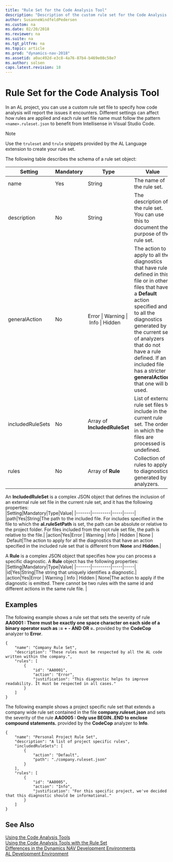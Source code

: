 ```yaml
---
title: "Rule Set for the Code Analysis Tool"
description: "Description of the custom rule set for the Code Analysis Tool."
author: SusanneWindfeldPedersen
ms.custom: na
ms.date: 02/20/2018
ms.reviewer: na
ms.suite: na
ms.tgt_pltfrm: na
ms.topic: article
ms.prod: "dynamics-nav-2018"
ms.assetid: a0ac492d-e3c8-4a76-87b4-b469e08c58e7
ms.author: solsen
caps.latest.revision: 18
---
```


# Rule Set for the Code Analysis Tool 

In an AL project, you can use a custom rule set file to specify how code analysis will report the issues it encounters. Different settings can affect how rules are applied and each rule set file name must follow the pattern `<name>.ruleset.json` to benefit from Intellisense in Visual Studio Code.

> [!NOTE]
> Use the `truleset` and `trule` snippets provided by the AL Language extension to create your rule set.

The following table describes the schema of a rule set object:

|Setting|Mandatory|Type|Value|
|-------|---------|-----|-----|
|name|Yes|String|The name of the rule set.|
|description|No|String|The description of the rule set. You can use this to document the purpose of the rule set.|
|generalAction|No|Error&nbsp;&#124;&nbsp;Warning&nbsp;&#124;&nbsp;Info&nbsp;&#124;&nbsp;Hidden|The action to apply to all the diagnostics that have rules defined in this file or in other files that have a **Default** action specified and to all the diagnostics generated by the current set of analyzers that do not have a rule defined. If an included file has a stricter **generalAction**, that one will be used.|
|includedRuleSets|No|Array of **IncludedRuleSet**|List of external rule set files to include in the current rule set. The order in which the files are processed is undefined. |
|rules|No|Array of **Rule**|Collection of rules to apply to diagnostics generated by analyzers.|

An **IncludedRuleSet** is a complex JSON object that defines the inclusion of an external rule set file in the current rule set, and it has the following properties:   
|Setting|Mandatory|Type|Value|
|-------|---------|-----|-----|
|path|Yes|String|The path to the included file. For includes specified in the file to which the **al.ruleSetPath** is set, the path can be absolute or relative to the project folder. For files included from the root rule set file, the path is relative to the file.|
|action|Yes|Error&nbsp;&#124;&nbsp;Warning&nbsp;&#124;&nbsp;Info&nbsp;&#124;&nbsp;Hidden&nbsp;&#124;&nbsp;None&nbsp;&#124;&nbsp;Default|The action to apply for all the diagnostics that have an action specified in the included rule set that is different from **None** and **Hidden**.|

A **Rule** is a complex JSON object that specifies how you can process a specific diagnostic. A **Rule** object has the following properties:     
|Setting|Mandatory|Type|Value|
|-------|---------|-----|-----|
|id|Yes|String|The string that uniquely identifies a diagnostic.|
|action|Yes|Error&nbsp;&#124;&nbsp;Warning&nbsp;&#124;&nbsp;Info&nbsp;&#124;&nbsp;Hidden&nbsp;&#124;&nbsp;None|The action to apply if the diagnostic is emitted. There cannot be two rules with the same id and different actions in the same rule file. |

## Examples
The following example shows a rule set that sets the severity of rule **AA0001 : There must be exactly one space character on each side of a binary operator such as := + - AND OR =.** provided by the **CodeCop** analyzer to **Error**.
```
{
    "name": "Company Rule Set",
    "description": "These rules must be respected by all the AL code written within the company.",
    "rules": [
        {
            "id": "AA0001",
            "action": "Error",
            "justification": "This diagnostic helps to improve readability. It must be respected in all cases."
        }
    ]
}
```

The following example shows a project specific rule set that extends a company wide rule set contained in the file **company.ruleset.json** and sets the severity of the rule **AA0005 : Only use BEGIN..END to enclose compound statements.** provided by the **CodeCop** analyzer to **Info**.

```
{
    "name": "Personal Project Rule Set",
    "description": "A list of project specific rules",
    "includedRuleSets": [
        {
            "action": "Default",
            "path": "./company.ruleset.json"
        }
    ],
    "rules": [
        {
            "id": "AA0005",
            "action": "Info",
            "justification": "For this specific project, we've decided that this diagnostic should be informational."
        }
    ]
}
```

## See Also
[Using the Code Analysis Tools](devenv-using-code-analysis-tool.md)  
[Using the Code Analysis Tools with the Rule Set](devenv-using-code-analysis-tool-with-rule-set.md)  
[Differences in the Dynamics NAV Development Environments](devenv-differences.md)  
[AL Development Environment](devenv-reference-overview.md)
